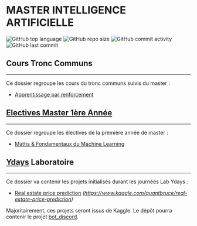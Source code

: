 # **MASTER INTELLIGENCE ARTIFICIELLE**

![GitHub top language](https://img.shields.io/github/languages/top/vivimouret29/mast1_ai)
![GitHub repo size](https://img.shields.io/github/repo-size/vivimouret29/mast1_ai)
![GitHub commit activity](https://img.shields.io/github/commit-activity/w/vivimouret29/mast1_ai)
![GitHub last commit](https://img.shields.io/github/last-commit/vivimouret29/mast1_ai)

## Cours Tronc Communs
---
Ce dossier regroupe les cours du tronc communs suivis du master :

- [Apprentissage par renforcement](./reinforcement_learning)

  
## [Electives Master 1ère Année](./electives_fy)
---
Ce dossier regroupe les électives de la première année de master :

- [Maths & Fondamentaux du Machine Learning](./electives_fy/maths_f)

  
## [Ydays](./ydays) Laboratoire
---
Ce dossier va contenir les projets initialisés durant les journées Lab Ydays : 

- [Real estate price prediction](./ydays/real_estate/) *(https://www.kaggle.com/quantbruce/real-estate-price-prediction)*


Majoritairement, ces projets seront issus de Kaggle.
Le dépôt pourra contenir le projet [bot_discord](https://github.com/vivimouret29/bot_discord).